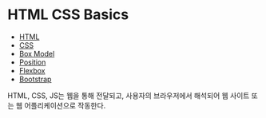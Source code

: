 # HTML CSS Basics

- [HTML](01-html)
- [CSS](02-css-basics)
- [Box Model](03-css-box-model)
- [Position](04-position)
- [Flexbox](05-flex)
- [Bootstrap](06-bootstrap)

HTML, CSS, JS는 웹을 통해 전달되고, 사용자의 브라우저에서 해석되어
웹 사이트 또는 웹 어플리케이션으로 작동한다.


